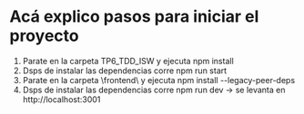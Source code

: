 # Acá explico pasos para iniciar el proyecto

1. Parate en la carpeta TP6_TDD_ISW y ejecuta npm install
2. Dsps de instalar las dependencias corre npm run start
3. Parate en la carpeta \frontend\ y ejecuta npm install --legacy-peer-deps
4. Dsps de instalar las dependencias corre npm run dev -> se levanta en http://localhost:3001
